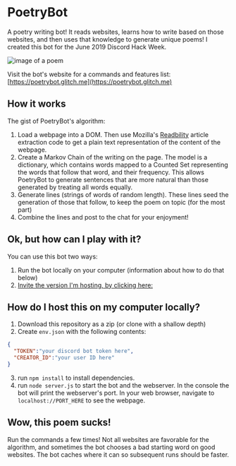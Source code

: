 # PoetryBot
A poetry writing bot! It reads websites, learns how to write based on those websites, and then uses that knowledge to generate unique poems! I created this bot for the June 2019 Discord Hack Week. 

![image of a poem](https://i.imgur.com/hZLFafM.png)

Visit the bot's website for a commands and features list: [https://poetrybot.glitch.me](https://poetrybot.glitch.me)

## How it works
The gist of PoetryBot's algorithm:
1. Load a webpage into a DOM. Then use Mozilla's [Readbility](https://github.com/mozilla/readability) article extraction code to get a plain text representation of the content of the webpage.
2. Create a Markov Chain of the writing on the page. The model is a dictionary, which contains words mapped to a Counted Set representing the words that follow that word, and their frequency. This allows PoetryBot to generate sentences that are more natural than those generated by treating all words equally.
3. Generate lines (strings of words of random length). These lines seed the generation of those that follow, to keep the poem on topic (for the most part)
4. Combine the lines and post to the chat for your enjoyment!

## Ok, but how can I play with it?
You can use this bot two ways:
1. Run the bot locally on your computer (information about how to do that below)
2. [Invite the version I'm hosting, by clicking here:](https://discordapp.com/oauth2/authorize?client_id=592779132233056277&scope=bot&permissions=68672)

## How do I host this on my computer locally?
1. Download this repository as a zip (or clone with a shallow depth)
2. Create `env.json` with the following contents:
```json
{
  "TOKEN":"your discord bot token here",
  "CREATOR_ID":"your user ID here"
}
```
3. run `npm install` to install dependencies.
4. run `node server.js` to start the bot and the webserver. In the console the bot will print the webserver's port. In your web browser, navigate to `localhost://PORT_HERE` to see the webpage.

## Wow, this poem sucks!
Run the commands a few times! Not all websites are favorable for the algorithm, and sometimes the bot chooses a bad starting word on good websites. The bot caches where it can so subsequent runs should be faster.
